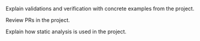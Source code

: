 <panel type="info" header="`W9.6a` Can explain software quality assurance :star::star::star:" expanded no-close>
  <include src="../../book/qualityAssurance/introduction/what/full.md" boilerplate />
<!-- TODO: add evidence -->
</panel>

<!-- ==================================================================================================== -->

<panel type="info" header="`W9.6b` Can explain validation and verification :star::star::star:" expanded no-close>
  <include src="../../book/qualityAssurance/introduction/validationVsVerification/full.md" boilerplate />
  <panel header="{{glyphicon_folder_close}} Evidence" expanded>

Explain validations and verification with concrete examples from the project.

  </panel>
</panel>

<!-- ==================================================================================================== -->

<panel type="info" header="`W9.6c` Can do code reviews :star::star::star:" expanded no-close>
  <include src="../../book/qualityAssurance/codeReviews/what/full.md" boilerplate />
  <panel header="{{glyphicon_folder_close}} Evidence" expanded>

Review PRs in the project.

  </panel>
</panel>

<!-- ==================================================================================================== -->

<panel type="info" header="`W9.6d` Can explain static analysis :star::star::star:" expanded no-close>
  <include src="../../book/qualityAssurance/staticAnalysis/what/full.md" boilerplate />
  <panel header="{{glyphicon_folder_close}} Evidence" expanded>

Explain how static analysis is used in the project.

  </panel>
</panel>

<!-- ==================================================================================================== -->

<panel type="info" header="`W9.6e` Can explain formal verification :star::star::star:" expanded no-close>
  <include src="../../book/qualityAssurance/formalVerification/what/full.md" boilerplate />
<!-- TODO: add evidence -->
</panel>
